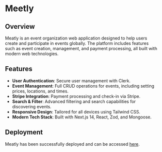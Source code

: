 # Meetly

## Overview

Meatly is an event organization web application designed to help users create and participate in events globally. The platform includes features such as event creation, management, and payment processing, all built with modern web technologies.

## Features

- **User Authentication**: Secure user management with Clerk.
- **Event Management**: Full CRUD operations for events, including setting prices, locations, and times.
- **Stripe Integration**: Payment processing and check-in via Stripe.
- **Search & Filter**: Advanced filtering and search capabilities for discovering events.
- **Responsive Design**: Tailored for all devices using Tailwind CSS.
- **Modern Tech Stack**: Built with Next.js 14, React, Zod, and Mongoose.

## Deployment

Meatly has been successfully deployed and can be accessed [here](https://evently-nine-pi.vercel.app/).